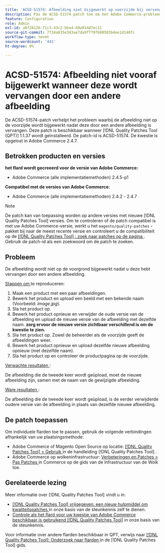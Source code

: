 ```yaml
---
title: 'ACSD-51574: Afbeelding niet bijgewerkt op voorzijde bij vervanging door een andere afbeelding'
description: Pas de ACSD-51574-patch toe om het Adobe Commerce-probleem op te lossen waarbij de afbeelding niet op de voorzijde wordt bijgewerkt nadat deze door een andere afbeelding is vervangen.
feature: Configuration
role: Admin
exl-id: a6f26126-71c3-43c2-bba4-60a914d7ec11
source-git-commit: 7718a835e343ae7da9ff79f690503b4ee1d140fc
workflow-type: tm+mt
source-wordcount: '441'
ht-degree: 0%

---
```


# ACSD-51574: Afbeelding niet vooraf bijgewerkt wanneer deze wordt vervangen door een andere afbeelding

De ACSD-51574-patch verhelpt het probleem waarbij de afbeelding niet op de voorzijde wordt bijgewerkt nadat deze door een andere afbeelding is vervangen. Deze patch is beschikbaar wanneer [!DNL Quality Patches Tool (QPT)] 1.1.37 wordt geïnstalleerd. De patch-id is ACSD-51574. De kwestie is opgelost in Adobe Commerce 2.4.7.

## Betrokken producten en versies

**het flard wordt gecreeerd voor de versie van Adobe Commerce:**

* Adobe Commerce (alle implementatiemethoden) 2.4.5-p1

**Compatibel met de versies van Adobe Commerce:**

* Adobe Commerce (alle implementatiemethoden) 2.4.2 - 2.4.7

>[!NOTE]
>
>De patch kan van toepassing worden op andere versies met nieuwe [!DNL Quality Patches Tool] versies. Om te controleren of de patch compatibel is met uw Adobe Commerce-versie, werkt u het `magento/quality-patches` -pakket bij naar de meest recente versie en controleert u de compatibiliteit op de [[!DNL Quality Patches Tool] : zoek naar patches op de pagina ](https://experienceleague.adobe.com/tools/commerce-quality-patches/index.html) . Gebruik de patch-id als een zoekwoord om de patch te zoeken.

## Probleem

De afbeelding wordt niet op de voorgrond bijgewerkt nadat u deze hebt vervangen door een andere afbeelding.

<u> Stappen om </u> te reproduceren:

1. Maak een product met een paar afbeeldingen.
1. Bewerk het product en upload een beeld met een bekende naam (Voorbeeld: *image.jpg*).
1. Sla het product op.
1. Bewerk het product opnieuw en verwijder de oude versie van de afbeelding en upload de nieuwe versie van de afbeelding met dezelfde naam. **zorg ervoor de nieuwe versie zichtbaar verschillend is om de kwestie te zien.**
1. Sla het product op. Zowel de beheerder als de voorzijde geeft de afbeeldingen weer.
1. Bewerk het product opnieuw en upload dezelfde nieuwe afbeelding opnieuw (met dezelfde naam).
1. Sla het product op en controleer de productpagina op de voorzijde.

<u> Verwachte resultaten </u>:

De afbeelding die de tweede keer wordt geüpload, moet de nieuwe afbeelding zijn, samen met de naam van de gewijzigde afbeelding.

<u> Ware resultaten </u>:

De afbeelding die de tweede keer wordt geüpload, is de eerder verwijderde oudere versie van de afbeelding in plaats van dezelfde nieuwe afbeelding.

## De patch toepassen

Om individuele flarden toe te passen, gebruik de volgende verbindingen afhankelijk van uw plaatsingsmethode:

* Adobe Commerce of Magento Open Source op locatie: [[!DNL Quality Patches Tool]  > Gebruik ](https://experienceleague.adobe.com/docs/commerce-operations/tools/quality-patches-tool/usage.html) in de handleiding [!DNL Quality Patches Tool] .
* Adobe Commerce op wolkeninfrastructuur: [ Verbeteringen en Patches > Pas Patches ](https://experienceleague.adobe.com/docs/commerce-cloud-service/user-guide/develop/upgrade/apply-patches.html) in Commerce op de gids van de Infrastructuur van de Wolk toe.

## Gerelateerde lezing

Meer informatie over [!DNL Quality Patches Tool] vindt u in:

* [[!DNL Quality Patches Tool]  vrijgegeven: een nieuw hulpmiddel om kwaliteitspatches ](/help/announcements/adobe-commerce-announcements/magento-quality-patches-released-new-tool-to-self-serve-quality-patches.md) in onze basis van de steunkennis zelf te dienen.
* [ Controle als het flard voor uw kwestie van Adobe Commerce beschikbaar is gebruikend  [!DNL Quality Patches Tool]](/help/support-tools/patches-available-in-qpt-tool/check-patch-for-magento-issue-with-magento-quality-patches.md) in onze basis van de steunkennis.

Voor informatie over andere flarden beschikbaar in QPT, verwijs naar [[!DNL Quality Patches Tool]: Onderzoek naar flarden ](https://experienceleague.adobe.com/tools/commerce-quality-patches/index.html) in de [!DNL Quality Patches Tool] gids.
